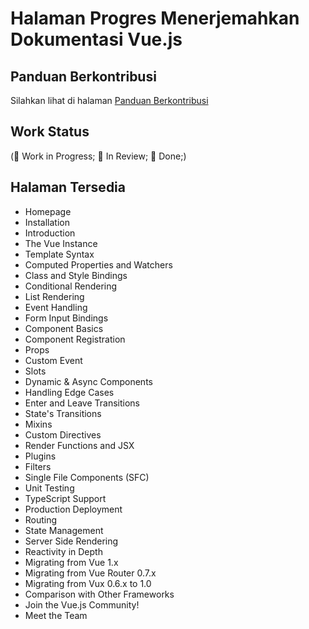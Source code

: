 # Halaman Progres Menerjemahkan Dokumentasi Vue.js

## Panduan Berkontribusi

Silahkan lihat di halaman [Panduan Berkontribusi](CONTRIBUTION.md)

##  Work Status

(🏃 Work in Progress; 👀 In Review; 🙌 Done;)

## Halaman Tersedia

- Homepage
- Installation
- Introduction
- The Vue Instance
- Template Syntax
- Computed Properties and Watchers
- Class and Style Bindings
- Conditional Rendering
- List Rendering
- Event Handling
- Form Input Bindings
- Component Basics
- Component Registration
- Props
- Custom Event
- Slots
- Dynamic & Async Components
- Handling Edge Cases
- Enter and Leave Transitions
- State's Transitions
- Mixins
- Custom Directives
- Render Functions and JSX
- Plugins
- Filters
- Single File Components (SFC)
- Unit Testing
- TypeScript Support
- Production Deployment
- Routing
- State Management
- Server Side Rendering
- Reactivity in Depth
- Migrating from Vue 1.x
- Migrating from Vue Router 0.7.x
- Migrating from Vux 0.6.x to 1.0
- Comparison with Other Frameworks
- Join the Vue.js Community!
- Meet the Team
